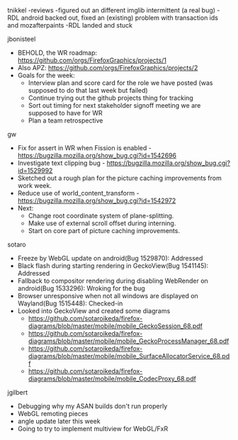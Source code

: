 tnikkel
-reviews
-figured out an different imglib intermittent (a real bug)
-RDL android backed out, fixed an (existing) problem with transaction ids and mozafterpaints
-RDL landed and stuck

jbonisteel
  * BEHOLD, the WR roadmap: https://github.com/orgs/FirefoxGraphics/projects/1
  * Also APZ: https://github.com/orgs/FirefoxGraphics/projects/2
  * Goals for the week:
    * Interview plan and score card for the role we have posted (was supposed to do that last week but failed)
    * Continue trying out the github projects thing for tracking
    * Sort out timing for next stakeholder signoff meeting we are supposed to have for WR
    * Plan a team retrospective 

gw
 * Fix for assert in WR when Fission is enabled - https://bugzilla.mozilla.org/show_bug.cgi?id=1542696
 * Investigate text clipping bug - https://bugzilla.mozilla.org/show_bug.cgi?id=1529992
 * Sketched out a rough plan for the picture caching improvements from work week.
 * Reduce use of world_content_transform - https://bugzilla.mozilla.org/show_bug.cgi?id=1542972
 * Next:
    * Change root coordinate system of plane-splitting.
    * Make use of external scroll offset during interning.
    * Start on core part of picture caching improvements.

sotaro
  * Freeze by WebGL update on android(Bug 1529870): Addressed
  * Black flash during starting rendering in GeckoView(Bug 1541145): Addressed
  * Fallback to compositor rendering during disabling WebRender on android(Bug 1533296): Wroking for the bug
  * Browser unresponsive when not all windows are displayed on Wayland(Bug 1515448): Checked-in
  * Looked into GeckoView and created some diagrams
    * https://github.com/sotaroikeda/firefox-diagrams/blob/master/mobile/mobile_GeckoSession_68.pdf
    * https://github.com/sotaroikeda/firefox-diagrams/blob/master/mobile/mobile_GeckoProcessManager_68.pdf
    * https://github.com/sotaroikeda/firefox-diagrams/blob/master/mobile/mobile_SurfaceAllocatorService_68.pdf
    * https://github.com/sotaroikeda/firefox-diagrams/blob/master/mobile/mobile_CodecProxy_68.pdf

jgilbert
  * Debugging why my ASAN builds don't run properly
  * WebGL remoting pieces
  * angle update later this week
  * Going to try to implement multiview for WebGL/FxR
